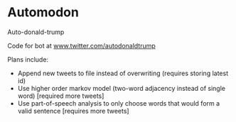 # Automodon
Auto-donald-trump

Code for bot at www.twitter.com/autodonaldtrump

Plans include:
  - Append new tweets to file instead of overwriting (requires storing latest id)
  - Use higher order markov model (two-word adjacency instead of single word) [required more tweets]
  - Use part-of-speech analysis to only choose words that would form a valid sentence [requires more tweets]
